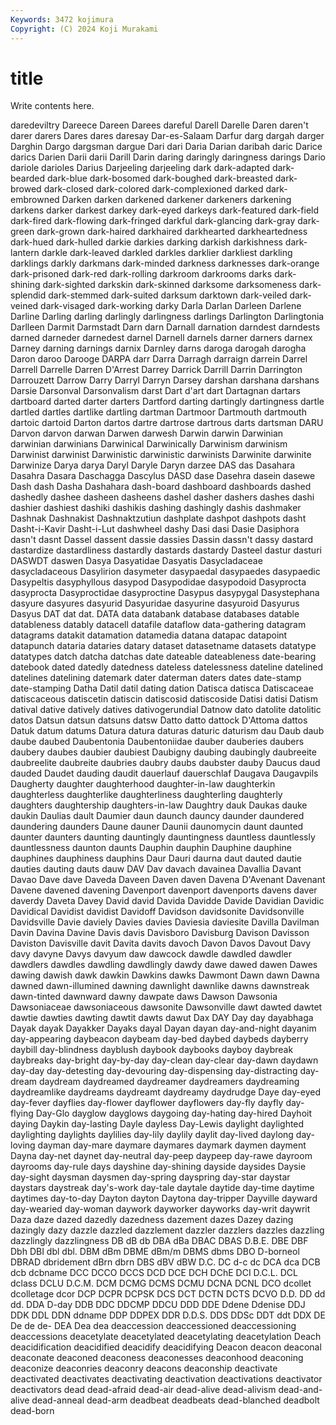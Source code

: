 ```yaml
---
Keywords: 3472 kojimura
Copyright: (C) 2024 Koji Murakami
---
```


# title

Write contents here.



daredeviltry
Dareece Dareen Darees dareful Darell Darelle Daren daren't darer darers
Dares dares daresay Dar-es-Salaam Darfur darg dargah darger Darghin Dargo
dargsman dargue Dari dari Daria Darian daribah daric Darice darics
Darien Darii darii Darill Darin daring daringly daringness darings Dario
dariole darioles Darius Darjeeling darjeeling dark dark-adapted dark-bearded dark-blue dark-bosomed
dark-boughed dark-breasted dark-browed dark-closed dark-colored dark-complexioned darked dark-embrowned Darken darken
darkened darkener darkeners darkening darkens darker darkest darkey dark-eyed darkeys
dark-featured dark-field dark-fired dark-flowing dark-fringed darkful dark-glancing dark-gray dark-green dark-grown
dark-haired darkhaired darkhearted darkheartedness dark-hued dark-hulled darkie darkies darking darkish
darkishness dark-lantern darkle dark-leaved darkled darkles darklier darkliest darkling darklings
darkly darkmans dark-minded darkness darknesses dark-orange dark-prisoned dark-red dark-rolling darkroom
darkrooms darks dark-shining dark-sighted darkskin dark-skinned darksome darksomeness dark-splendid dark-stemmed
dark-suited darksum darktown dark-veiled dark-veined dark-visaged dark-working darky Darla Darlan
Darleen Darlene Darline Darling darling darlingly darlingness darlings Darlington Darlingtonia
Darlleen Darmit Darmstadt Darn darn Darnall darnation darndest darndests darned
darneder darnedest darnel Darnell darnels darner darners darnex Darney darning
darnings darnix Darnley darns daroga darogah darogha Daron daroo Darooge
DARPA darr Darra Darragh darraign darrein Darrel Darrell Darrelle Darren
D'Arrest Darrey Darrick Darrill Darrin Darrington Darrouzett Darrow Darry Darryl
Darryn Darsey darshan darshana darshans Darsie Darsonval Darsonvalism darst Dart
d'art dart Dartagnan dartars dartboard darted darter darters Dartford darting
dartingly dartingness dartle dartled dartles dartlike dartling dartman Dartmoor Dartmouth
dartmouth dartoic dartoid Darton dartos dartre dartrose dartrous darts dartsman
DARU Darvon darvon darwan Darwen darwesh Darwin darwin Darwinian darwinian
darwinians Darwinical Darwinically Darwinism darwinism Darwinist darwinist Darwinistic darwinistic darwinists
Darwinite darwinite Darwinize Darya darya Daryl Daryle Daryn darzee DAS
das Dasahara Dasahra Dasara Daschagga Dascylus DASD dase Dasehra dasein
dasewe Dash dash Dasha Dashahara dash-board dashboard dashboards dashed dashedly
dashee dasheen dasheens dashel dasher dashers dashes dashi dashier dashiest
dashiki dashikis dashing dashingly dashis dashmaker Dashnak Dashnakist Dashnaktzutiun dashplate
dashpot dashpots dasht Dasht-i-Kavir Dasht-i-Lut dashwheel dashy Dasi dasi Dasie
Dasiphora dasn't dasnt Dassel dassent dassie dassies Dassin dassn't dassy
dastard dastardize dastardliness dastardly dastards dastardy Dasteel dastur dasturi DASWDT
daswen Dasya Dasyatidae Dasyatis Dasycladaceae dasycladaceous Dasylirion dasymeter dasypaedal dasypaedes
dasypaedic Dasypeltis dasyphyllous dasypod Dasypodidae dasypodoid Dasyprocta dasyprocta Dasyproctidae dasyproctine
Dasypus dasypygal Dasystephana dasyure dasyures dasyurid Dasyuridae dasyurine dasyuroid Dasyurus
Dasyus DAT dat dat. DATA data databank database databases datable
datableness datably datacell datafile dataflow data-gathering datagram datagrams datakit datamation
datamedia datana datapac datapoint datapunch dataria dataries datary dataset datasetname
datasets datatype datatypes datch datcha datchas date dateable dateableness date-bearing
datebook dated datedly datedness dateless datelessness dateline datelined datelines datelining
datemark dater daterman daters dates date-stamp date-stamping Datha Datil datil
dating dation Datisca datisca Datiscaceae datiscaceous datiscetin datiscin datiscosid datiscoside
Datisi datisi Datism datival dative datively datives dativogerundial Datnow dato
datolite datolitic datos Datsun datsun datsuns datsw Datto datto dattock
D'Attoma dattos Datuk datum datums Datura datura daturas daturic daturism
dau Daub daub daube daubed Daubentonia Daubentoniidae dauber dauberies daubers
daubery daubes daubier daubiest Daubigny daubing daubingly daubreeite daubreelite daubreite
daubries daubry daubs daubster dauby Daucus daud dauded Daudet dauding
daudit dauerlauf dauerschlaf Daugava Daugavpils Daugherty daughter daughterhood daughter-in-law daughterkin
daughterless daughterlike daughterliness daughterling daughterly daughters daughtership daughters-in-law Daughtry dauk
Daukas dauke daukin Daulias dault Daumier daun daunch dauncy daunder
daundered daundering daunders Daune dauner Daunii daunomycin daunt daunted daunter
daunters daunting dauntingly dauntingness dauntless dauntlessly dauntlessness daunton daunts Dauphin
dauphin Dauphine dauphine dauphines dauphiness dauphins Daur Dauri daurna daut
dauted dautie dauties dauting dauts dauw DAV Dav davach davainea
Davallia Davant Davao Dave dave Daveda Daveen Daven daven Davena
D'Avenant Davenant Davene davened davening Davenport davenport davenports davens daver
daverdy Daveta Davey David david Davida Davidde Davide Davidian Davidic
Davidical Davidist davidist Davidoff Davidson davidsonite Davidsonville Davidsville Davie daviely
Davies davies Daviesia daviesite Davilla Davilman Davin Davina Davine Davis
davis Davisboro Davisburg Davison Davisson Daviston Davisville davit Davita davits
davoch Davon Davos Davout Davy davy davyne Davys davyum daw
dawcock dawdle dawdled dawdler dawdlers dawdles dawdling dawdlingly dawdy dawe
dawed dawen Dawes dawing dawish dawk dawkin Dawkins dawks Dawmont
Dawn dawn Dawna dawned dawn-illumined dawning dawnlight dawnlike dawns dawnstreak
dawn-tinted dawnward dawny dawpate daws Dawson Dawsonia Dawsoniaceae dawsoniaceous dawsonite
Dawsonville dawt dawted dawtet dawtie dawties dawting dawtit dawts dawut
Dax DAY Day day dayabhaga Dayak dayak Dayakker Dayaks dayal
Dayan dayan day-and-night dayanim day-appearing daybeacon daybeam day-bed daybed daybeds
dayberry daybill day-blindness dayblush daybook daybooks dayboy daybreak daybreaks day-bright
day-by-day day-clean day-clear day-dawn daydawn day-day day-detesting day-devouring day-dispensing day-distracting
day-dream daydream daydreamed daydreamer daydreamers daydreaming daydreamlike daydreams daydreamt daydreamy
daydrudge Daye day-eyed day-fever dayflies day-flower dayflower dayflowers day-fly dayfly
day-flying Day-Glo dayglow dayglows daygoing day-hating day-hired Dayhoit daying Daykin
day-lasting Dayle dayless Day-Lewis daylight daylighted daylighting daylights daylilies day-lily
daylily daylit day-lived daylong day-loving dayman day-mare daymare daymares daymark
daymen dayment Dayna day-net daynet day-neutral day-peep daypeep day-rawe dayroom
dayrooms day-rule days dayshine day-shining dayside daysides Daysie day-sight daysman
daysmen day-spring dayspring day-star daystar daystars daystreak day's-work day-tale daytale
daytide day-time daytime daytimes day-to-day Dayton dayton Daytona day-tripper Dayville
dayward day-wearied day-woman daywork dayworker dayworks day-writ daywrit Daza daze
dazed dazedly dazedness dazement dazes Dazey dazing dazingly dazy dazzle
dazzled dazzlement dazzler dazzlers dazzles dazzling dazzlingly dazzlingness DB dB
db DBA dBa DBAC DBAS D.B.E. DBE DBF Dbh DBI
dbl dbl. DBM dBm DBME dBm/m DBMS dbms DBO D-borneol
DBRAD dbridement dBrn dbrn DBS dBV dBW D.C. DC d-c
dc DCA dca DCB dcb dcbname DCC DCCO DCCS DCD
DCE DCH DChE DCI D.C.L. DCL dclass DCLU D.C.M. DCM
DCMG DCMS DCMU DCNA DCNL DCO dcollet dcolletage dcor DCP
DCPR DCPSK DCS DCT DCTN DCTS DCVO D.D. DD dd
dd. DDA D-day DDB DDC DDCMP DDCU DDD DDE Ddene
Ddenise DDJ DDK DDL DDN ddname DDP DDPEX DDR D.D.S.
DDS DDSc DDT ddt DDX DE De de de- DEA
Dea dea deaccession deaccessioned deaccessioning deaccessions deacetylate deacetylated deacetylating deacetylation
Deach deacidification deacidified deacidify deacidifying Deacon deacon deaconal deaconate deaconed
deaconess deaconesses deaconhood deaconing deaconize deaconries deaconry deacons deaconship deactivate
deactivated deactivates deactivating deactivation deactivations deactivator deactivators dead dead-afraid dead-air
dead-alive dead-alivism dead-and-alive dead-anneal dead-arm deadbeat deadbeats dead-blanched deadbolt dead-born
